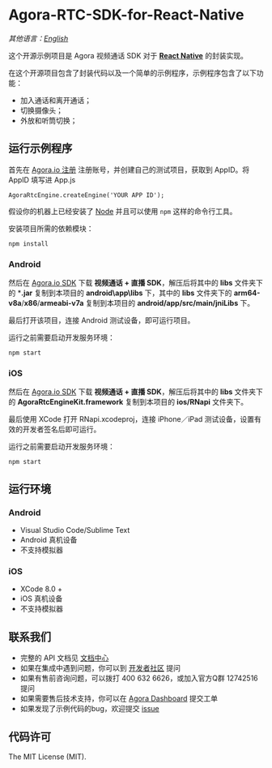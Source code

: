 # Agora-RTC-SDK-for-React-Native

*其他语言：[English](README.md)*

这个开源示例项目是 Agora 视频通话 SDK 对于 **[React Native](https://facebook.github.io/react-native/)** 的封装实现。

在这个开源项目包含了封装代码以及一个简单的示例程序，示例程序包含了以下功能：

- 加入通话和离开通话；
- 切换摄像头；
- 外放和听筒切换；

## 运行示例程序
首先在 [Agora.io 注册](https://dashboard.agora.io/cn/signup/) 注册账号，并创建自己的测试项目，获取到 AppID。将 AppID 填写进 App.js

```
AgoraRtcEngine.createEngine('YOUR APP ID');
```

假设你的机器上已经安装了 [Node](https://nodejs.org/en/download/) 并且可以使用 `npm` 这样的命令行工具。

安装项目所需的依赖模块：
```
npm install
```

### Android
然后在 [Agora.io SDK](https://www.agora.io/cn/download/) 下载 **视频通话 + 直播 SDK**，解压后将其中的 **libs** 文件夹下的 ***.jar** 复制到本项目的 **android\app\libs** 下，其中的 **libs** 文件夹下的 **arm64-v8a**/**x86**/**armeabi-v7a** 复制到本项目的 **android/app/src/main/jniLibs** 下。

最后打开该项目，连接 Android 测试设备，即可运行项目。

运行之前需要启动开发服务环境：
```
npm start
```

### iOS
然后在 [Agora.io SDK](https://www.agora.io/cn/download/) 下载 **视频通话 + 直播 SDK**，解压后将其中的 **libs** 文件夹下的 **AgoraRtcEngineKit.framework** 复制到本项目的 **ios/RNapi** 文件夹下。

最后使用 XCode 打开 RNapi.xcodeproj，连接 iPhone／iPad 测试设备，设置有效的开发者签名后即可运行。

运行之前需要启动开发服务环境：
```
npm start
```

## 运行环境

### Android
* Visual Studio Code/Sublime Text
* Android 真机设备
* 不支持模拟器

### iOS
* XCode 8.0 +
* iOS 真机设备
* 不支持模拟器

## 联系我们

- 完整的 API 文档见 [文档中心](https://docs.agora.io/cn/)
- 如果在集成中遇到问题，你可以到 [开发者社区](https://dev.agora.io/cn/) 提问
- 如果有售前咨询问题，可以拨打 400 632 6626，或加入官方Q群 12742516 提问
- 如果需要售后技术支持，你可以在 [Agora Dashboard](https://dashboard.agora.io) 提交工单
- 如果发现了示例代码的bug，欢迎提交 [issue](https://github.com/AgoraIO/Agora-RTC-SDK-for-React-Native/issues)

## 代码许可

The MIT License (MIT).
